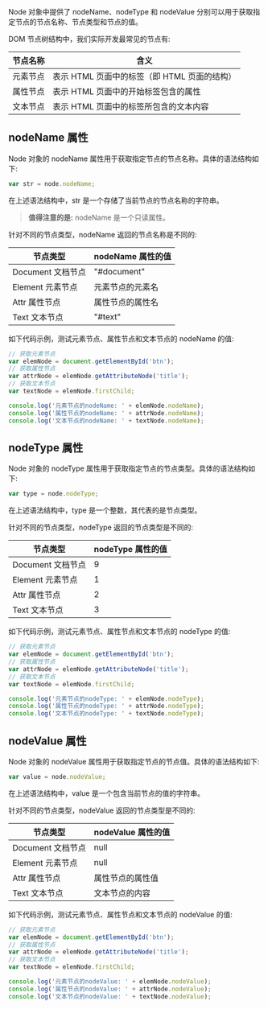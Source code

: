 Node 对象中提供了 nodeName、nodeType 和 nodeValue 分别可以用于获取指定节点的节点名称、节点类型和节点的值。

DOM 节点树结构中，我们实际开发最常见的节点有:

| 节点名称 | 含义 |
| --- | --- |
| 元素节点 | 表示 HTML 页面中的标签（即 HTML 页面的结构）| 当访问 DOM 树时，需要从查找元素节点开始 |
| 属性节点 | 表示 HTML 页面中的开始标签包含的属性 |
| 文本节点 | 表示 HTML 页面中的标签所包含的文本内容 |

## nodeName 属性

Node 对象的 nodeName 属性用于获取指定节点的节点名称。具体的语法结构如下:

```javascript
var str = node.nodeName;
```

在上述语法结构中，str 是一个存储了当前节点的节点名称的字符串。

> **值得注意的是:** nodeName 是一个只读属性。

针对不同的节点类型，nodeName 返回的节点名称是不同的:

| 节点类型 | nodeName 属性的值 |
| --- | --- |
| Document 文档节点 | "#document" |
| Element 元素节点 | 元素节点的元素名 |
| Attr 属性节点 | 属性节点的属性名 |
| Text 文本节点 | "#text" |

如下代码示例，测试元素节点、属性节点和文本节点的 nodeName 的值:

```javascript
// 获取元素节点var elemNode = document.getElementById('btn');// 获取属性节点var attrNode = elemNode.getAttributeNode('title');// 获取文本节点var textNode = elemNode.firstChild;

console.log('元素节点的nodeName: ' + elemNode.nodeName);
console.log('属性节点的nodeName: ' + attrNode.nodeName);
console.log('文本节点的nodeName: ' + textNode.nodeName);
```

## nodeType 属性

Node 对象的 nodeType 属性用于获取指定节点的节点类型。具体的语法结构如下:

```javascript
var type = node.nodeType;
```

在上述语法结构中，type 是一个整数，其代表的是节点类型。

针对不同的节点类型，nodeType 返回的节点类型是不同的:

| 节点类型 | nodeType 属性的值 |
| --- | --- |
| Document 文档节点 | 9 |
| Element 元素节点 | 1 |
| Attr 属性节点 | 2 |
| Text 文本节点 | 3 |

如下代码示例，测试元素节点、属性节点和文本节点的 nodeType 的值:

```javascript
// 获取元素节点var elemNode = document.getElementById('btn');// 获取属性节点var attrNode = elemNode.getAttributeNode('title');// 获取文本节点var textNode = elemNode.firstChild;

console.log('元素节点的nodeType: ' + elemNode.nodeType);
console.log('属性节点的nodeType: ' + attrNode.nodeType);
console.log('文本节点的nodeType: ' + textNode.nodeType);
```

## nodeValue 属性

Node 对象的 nodeValue 属性用于获取指定节点的节点值。具体的语法结构如下:

```javascript
var value = node.nodeValue;
```

在上述语法结构中，value 是一个包含当前节点的值的字符串。

针对不同的节点类型，nodeValue 返回的节点类型是不同的:

| 节点类型 | nodeValue 属性的值 |
| --- | --- |
| Document 文档节点 | null |
| Element 元素节点 | null |
| Attr 属性节点 | 属性节点的属性值 |
| Text 文本节点 | 文本节点的内容 |

如下代码示例，测试元素节点、属性节点和文本节点的 nodeValue 的值:

```javascript
// 获取元素节点var elemNode = document.getElementById('btn');// 获取属性节点var attrNode = elemNode.getAttributeNode('title');// 获取文本节点var textNode = elemNode.firstChild;

console.log('元素节点的nodeValue: ' + elemNode.nodeValue);
console.log('属性节点的nodeValue: ' + attrNode.nodeValue);
console.log('文本节点的nodeValue: ' + textNode.nodeValue);
```
